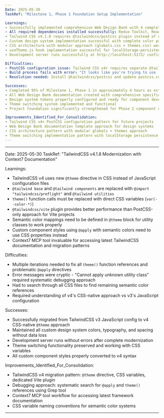 ```yaml
---
Date: 2025-05-30
TaskRef: "Milestone 1, Phase 1 Foundation Setup Implementation"

Learnings:
- Successfully implemented comprehensive Web Design Bank with 4 complete documentation files (brandContext.md, layoutPatterns.md, componentLibrary.md, progress.md)
- All required dependencies installed successfully: Redux Toolkit, React Router, React Hook Form, Framer Motion, Tailwind CSS, PostCSS, Autoprefixer, Testing Library utilities
- Tailwind CSS v4.1.8 requires @tailwindcss/postcss plugin instead of direct PostCSS integration - this caused production build failure
- Custom design system implementation successful with complete color palette (lavender primary, gold accent, sage green, charcoal), typography scale, spacing system, and CSS custom properties for theme switching
- CSS architecture with modular approach (globals.css + themes.css) works well for maintainability
- useTheme.js hook implementation successful for localStorage-persisted theme switching
- Development server runs successfully at http://localhost:5173/ confirming Tailwind integration works in development mode

Difficulties:
- PostCSS configuration issue: Tailwind CSS v4+ requires separate @tailwindcss/postcss plugin, not direct tailwindcss plugin
- Build process fails with error: "It looks like you're trying to use `tailwindcss` directly as a PostCSS plugin"
- Resolution needed: Install @tailwindcss/postcss and update postcss.config.js

Successes:
- Completed 95% of Milestone 1, Phase 1 in approximately 4 hours as estimated
- All Web Design Bank documentation created with comprehensive specifications
- Design system tokens properly configured and ready for component development
- Theme switching system implemented and functional
- Project foundation significantly strengthened for Phase 2 component development

Improvements_Identified_For_Consolidation:
- Tailwind CSS v4+ PostCSS configuration pattern for future projects
- Web Design Bank documentation template approach for design systems
- CSS architecture pattern with modular globals + themes approach
- Theme switching implementation pattern with localStorage persistence
---
```


---
Date: 2025-05-30
TaskRef: "TailwindCSS v4.1.8 Modernization with Context7 Documentation"

Learnings:
- TailwindCSS v4 uses new `@theme` directive in CSS instead of JavaScript configuration files
- `@tailwind base` and `@tailwind components` are replaced with `@import "tailwindcss/preflight"` and `@tailwind utilities`
- `theme()` function calls must be replaced with direct CSS variables (`var(--color-*)`)
- `@tailwindcss/vite` plugin provides better performance than PostCSS-only approach for Vite projects
- Semantic color mappings need to be defined in `@theme` block for utility classes to work properly
- Custom component styles using `@apply` with semantic colors need to use CSS properties instead
- Context7 MCP tool invaluable for accessing latest TailwindCSS documentation and migration patterns

Difficulties:
- Multiple iterations needed to fix all `theme()` function references and problematic `@apply` directives
- Error messages were cryptic - "Cannot apply unknown utility class" required systematic debugging approach
- Had to search through all CSS files to find remaining semantic color references
- Required understanding of v4's CSS-native approach vs v3's JavaScript configuration

Successes:
- Successfully migrated from TailwindCSS v3 JavaScript config to v4 CSS-native `@theme` approach
- Maintained all custom design system colors, typography, and spacing without data loss
- Development server runs without errors after complete modernization
- Theme switching functionality preserved and working with CSS variables
- All custom component styles properly converted to v4 syntax

Improvements_Identified_For_Consolidation:
- TailwindCSS v4 migration pattern: `@theme` directive, CSS variables, dedicated Vite plugin
- Debugging approach: systematic search for `@apply` and `theme()` references using Grep tool
- Context7 MCP tool workflow for accessing latest framework documentation
- CSS variable naming conventions for semantic color systems
---
